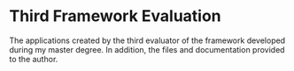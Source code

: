 # Third Framework Evaluation
 The applications created by the third evaluator of the framework developed during my master degree. In addition, the files and documentation provided to the author.

